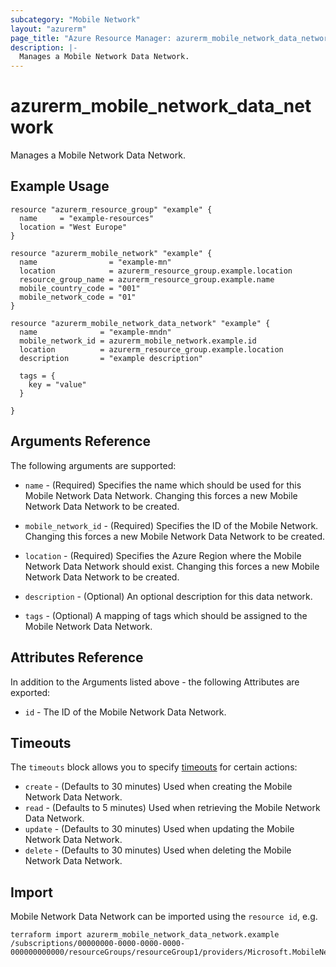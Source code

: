```yaml
---
subcategory: "Mobile Network"
layout: "azurerm"
page_title: "Azure Resource Manager: azurerm_mobile_network_data_network"
description: |-
  Manages a Mobile Network Data Network.
---
```


# azurerm_mobile_network_data_network

Manages a Mobile Network Data Network.

## Example Usage

```hcl
resource "azurerm_resource_group" "example" {
  name     = "example-resources"
  location = "West Europe"
}

resource "azurerm_mobile_network" "example" {
  name                = "example-mn"
  location            = azurerm_resource_group.example.location
  resource_group_name = azurerm_resource_group.example.name
  mobile_country_code = "001"
  mobile_network_code = "01"
}

resource "azurerm_mobile_network_data_network" "example" {
  name              = "example-mndn"
  mobile_network_id = azurerm_mobile_network.example.id
  location          = azurerm_resource_group.example.location
  description       = "example description"

  tags = {
    key = "value"
  }

}
```

## Arguments Reference

The following arguments are supported:

* `name` - (Required) Specifies the name which should be used for this Mobile Network Data Network. Changing this forces a new Mobile Network Data Network to be created.

* `mobile_network_id` - (Required) Specifies the ID of the Mobile Network. Changing this forces a new Mobile Network Data Network to be created.

* `location` - (Required) Specifies the Azure Region where the Mobile Network Data Network should exist. Changing this forces a new Mobile Network Data Network to be created.

* `description` - (Optional) An optional description for this data network.

* `tags` - (Optional) A mapping of tags which should be assigned to the Mobile Network Data Network.

## Attributes Reference

In addition to the Arguments listed above - the following Attributes are exported:

* `id` - The ID of the Mobile Network Data Network.



## Timeouts

The `timeouts` block allows you to specify [timeouts](https://www.terraform.io/docs/configuration/resources.html#timeouts) for certain actions:

* `create` - (Defaults to 30 minutes) Used when creating the Mobile Network Data Network.
* `read` - (Defaults to 5 minutes) Used when retrieving the Mobile Network Data Network.
* `update` - (Defaults to 30 minutes) Used when updating the Mobile Network Data Network.
* `delete` - (Defaults to 30 minutes) Used when deleting the Mobile Network Data Network.

## Import

Mobile Network Data Network can be imported using the `resource id`, e.g.

```shell
terraform import azurerm_mobile_network_data_network.example /subscriptions/00000000-0000-0000-0000-000000000000/resourceGroups/resourceGroup1/providers/Microsoft.MobileNetwork/mobileNetworks/mobileNetwork1/dataNetworks/dataNetwork1
```
